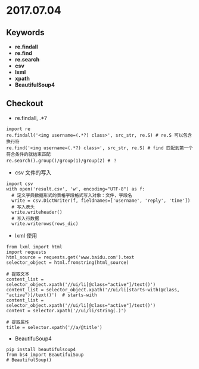 
# 2017.07.04

## Keywords

- **re.findall**
- **re.find**
- **re.search**
- **csv**
- **lxml**
- **xpath**
- **BeautifulSoup4**

## Checkout

- re.findall, .*?
```
import re
re.findall('<img username=(.*?) class>', src_str, re.S) # re.S 可以包含换行符
re.find('<img username=(.*?) class>', src_str, re.S) # find 匹配到第一个符合条件的就结束匹配
re.search().group()/group(1)/group(2) # ？
```

- csv 文件的写入
```
import csv
with open('result.csv', 'w', encoding="UTF-8") as f:
  # 定义字典数据形式的表格字段格式写入对象：文件，字段名
  write = csv.DictWriter(f, fieldnames=['username', 'reply', 'time'])
  # 写入表头
  write.writeheader()
  # 写入行数据
  write.writerows(rows_dic)
```

- lxml 使用
```
from lxml import html
import requests
html_source = requests.get('www.baidu.com').text
selector_object = html.fromstring(html_source)

# 提取文本
content_list = selector_object.xpath('//ui/li[@class="active"]/text()')
content_list = selector_object.xpath('//ui/li[starts-with(@class, "active")]/text()')  # starts-with
content_list = selector_object.xpath('//ui/li[@class="active"]/text()')
content = selector.xpath('//ui/li/string(.)')

# 提取属性
title = selector.xpath('//a/@title')
```

- BeautifuSoup4
```
pip install beautifulsoup4
from bs4 import BeautifuiSoup
# BeautifulSoup()
```
